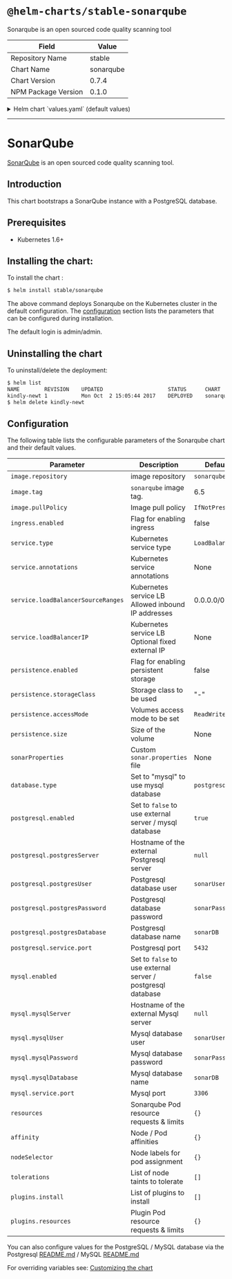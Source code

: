 # `@helm-charts/stable-sonarqube`

Sonarqube is an open sourced code quality scanning tool

| Field               | Value     |
| ------------------- | --------- |
| Repository Name     | stable    |
| Chart Name          | sonarqube |
| Chart Version       | 0.7.4     |
| NPM Package Version | 0.1.0     |

<details>

<summary>Helm chart `values.yaml` (default values)</summary>

```yaml
# Default values for sonarqube.
# This is a YAML-formatted file.
# Declare variables to be passed into your templates.
replicaCount: 1
image:
  repository: sonarqube
  tag: 6.7.3
service:
  name: sonarqube
  type: LoadBalancer
  externalPort: 9000
  internalPort: 9000
  annotations:
  # May be used in example for internal load balancing in GCP:
  # cloud.google.com/load-balancer-type: Internal
  loadBalancerSourceRanges:
    - 0.0.0.0/0
  # loadBalancerIP: 1.2.3.4
ingress:
  enabled: false
  # Used to create an Ingress record.
  hosts:
    - sonar.organization.com
  annotations:
  # kubernetes.io/ingress.class: nginx
  # kubernetes.io/tls-acme: "true"
  tls:
  # Secrets must be manually created in the namespace.
  # - secretName: chart-example-tls
  #   hosts:
  #     - chart-example.local

# Affinity for pod assignment
# Ref: https://kubernetes.io/docs/concepts/configuration/assign-pod-node/#affinity-and-anti-affinity
affinity: {}

# Tolerations for pod assignment
# Ref: https://kubernetes.io/docs/concepts/configuration/taint-and-toleration/
tolerations: []

# Node labels for pod assignment
# Ref: https://kubernetes.io/docs/user-guide/node-selection/
nodeSelector: {}

readinessProbe:
  initialDelaySeconds: 60
  periodSeconds: 30
  failureThreshold: 6
livenessProbe:
  initialDelaySeconds: 60
  periodSeconds: 30

# Set extra env variables. Like proxy settings.
extraEnv: {}

resources: {}
# We usually recommend not to specify default resources and to leave this as a conscious
# choice for the user. This also increases chances charts run on environments with little
# resources, such as Minikube. If you do want to specify resources, uncomment the following
# lines, adjust them as necessary, and remove the curly braces after 'resources:'.
# limits:
#  cpu: 100m
#  memory: 128Mi
# requests:
#  cpu: 100m
#  memory: 128Mi
persistence:
  enabled: false
  ## If defined, storageClassName: <storageClass>
  ## If set to "-", storageClassName: "", which disables dynamic provisioning
  ## If undefined (the default) or set to null, no storageClassName spec is
  ##   set, choosing the default provisioner.  (gp2 on AWS, standard on
  ##   GKE, AWS & OpenStack)
  ##
  # storageClass: "-"
  # accessMode: ReadWriteOnce
  # size: 10Gi

# List of plugins to install.
# For example:
# plugins:
#  install:
#    - "https://github.com/AmadeusITGroup/sonar-stash/releases/download/1.3.0/sonar-stash-plugin-1.3.0.jar"
#    - "https://github.com/SonarSource/sonar-ldap/releases/download/2.2-RC3/sonar-ldap-plugin-2.2.0.601.jar"
plugins:
  install: []
  resources: {}
  # We allow the plugins init container to have a separate resources declaration because
  # the initContainer does not take as much resources.

# A custom sonar.properties file can be provided using a multiline YAML string.
# For example:
# sonarProperties: |
#   sonar.forceAuthentication=true
#   sonar.security.realm=LDAP
#   ldap.url=ldaps://organization.com

## Configuration value to select database type
## Option to use "postgresql" or "mysql" database type, by default "postgresql" is chosen
## Set the "enable" field to true of the database type you select (if you want to use internal database) and false of the one you don't select
database:
  type: 'postgresql'

## Configuration values for postgresql dependency
## ref: https://github.com/kubernetes/charts/blob/master/stable/postgresql/README.md
postgresql:
  # Enable to deploy the PostgreSQL chart
  enabled: true
  # To use an external PostgreSQL instance, set enabled to false and uncomment
  # the line below:
  # postgresServer: ""
  postgresUser: 'sonarUser'
  postgresPassword: 'sonarPass'
  postgresDatabase: 'sonarDB'
  # Specify the TCP port that PostgreSQL should use
  service:
    port: 5432

## Configuration values for the mysql dependency
## ref: https://github.com/kubernetes/charts/blob/master/stable/mysql/README.md
##
mysql:
  # Enable to deploy the mySQL chart
  enabled: false
  # To use an external mySQL instance, set enabled to false and uncomment
  # the line below:
  # mysqlServer: ""
  mysqlUser: 'sonarUser'
  mysqlPassword: 'sonarPass'
  mysqlDatabase: 'sonarDB'
  # Specify the TCP port that mySQL should use
  service:
    port: 3306
```

</details>

---

# SonarQube

[SonarQube](https://www.sonarqube.org/) is an open sourced code quality scanning tool.

## Introduction

This chart bootstraps a SonarQube instance with a PostgreSQL database.

## Prerequisites

- Kubernetes 1.6+

## Installing the chart:

To install the chart :

```bash
$ helm install stable/sonarqube
```

The above command deploys Sonarqube on the Kubernetes cluster in the default configuration. The [configuration](#configuration) section lists the parameters that can be configured during installation.

The default login is admin/admin.

## Uninstalling the chart

To uninstall/delete the deployment:

```bash
$ helm list
NAME       	REVISION	UPDATED                 	STATUS  	CHART          	NAMESPACE
kindly-newt	1       	Mon Oct  2 15:05:44 2017	DEPLOYED	sonarqube-0.1.0	default
$ helm delete kindly-newt
```

## Configuration

The following table lists the configurable parameters of the Sonarqube chart and their default values.

| Parameter                          | Description                                                 | Default         |
| ---------------------------------- | ----------------------------------------------------------- | --------------- |
| `image.repository`                 | image repository                                            | `sonarqube`     |
| `image.tag`                        | `sonarqube` image tag.                                      | 6.5             |
| `image.pullPolicy`                 | Image pull policy                                           | `IfNotPresent`  |
| `ingress.enabled`                  | Flag for enabling ingress                                   | false           |
| `service.type`                     | Kubernetes service type                                     | `LoadBalancer`  |
| `service.annotations`              | Kubernetes service annotations                              | None            |
| `service.loadBalancerSourceRanges` | Kubernetes service LB Allowed inbound IP addresses          | 0.0.0.0/0       |
| `service.loadBalancerIP`           | Kubernetes service LB Optional fixed external IP            | None            |
| `persistence.enabled`              | Flag for enabling persistent storage                        | false           |
| `persistence.storageClass`         | Storage class to be used                                    | "-"             |
| `persistence.accessMode`           | Volumes access mode to be set                               | `ReadWriteOnce` |
| `persistence.size`                 | Size of the volume                                          | None            |
| `sonarProperties`                  | Custom `sonar.properties` file                              | None            |
| `database.type`                    | Set to "mysql" to use mysql database                        | `postgresql`    |
| `postgresql.enabled`               | Set to `false` to use external server / mysql database      | `true`          |
| `postgresql.postgresServer`        | Hostname of the external Postgresql server                  | `null`          |
| `postgresql.postgresUser`          | Postgresql database user                                    | `sonarUser`     |
| `postgresql.postgresPassword`      | Postgresql database password                                | `sonarPass`     |
| `postgresql.postgresDatabase`      | Postgresql database name                                    | `sonarDB`       |
| `postgresql.service.port`          | Postgresql port                                             | `5432`          |
| `mysql.enabled`                    | Set to `false` to use external server / postgresql database | `false`         |
| `mysql.mysqlServer`                | Hostname of the external Mysql server                       | `null`          |
| `mysql.mysqlUser`                  | Mysql database user                                         | `sonarUser`     |
| `mysql.mysqlPassword`              | Mysql database password                                     | `sonarPass`     |
| `mysql.mysqlDatabase`              | Mysql database name                                         | `sonarDB`       |
| `mysql.service.port`               | Mysql port                                                  | `3306`          |
| `resources`                        | Sonarqube Pod resource requests & limits                    | `{}`            |
| `affinity`                         | Node / Pod affinities                                       | `{}`            |
| `nodeSelector`                     | Node labels for pod assignment                              | `{}`            |
| `tolerations`                      | List of node taints to tolerate                             | `[]`            |
| `plugins.install`                  | List of plugins to install                                  | `[]`            |
| `plugins.resources`                | Plugin Pod resource requests & limits                       | `{}`            |

You can also configure values for the PostgreSQL / MySQL database via the Postgresql [README.md](https://github.com/kubernetes/charts/blob/master/stable/postgresql/README.md) / MySQL [README.md](https://github.com/kubernetes/charts/blob/master/stable/mysql/README.md)

For overriding variables see: [Customizing the chart](https://docs.helm.sh/using_helm/#customizing-the-chart-before-installing)
